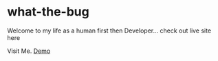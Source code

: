# what-the-bug
Welcome to my life as a human first then Developer...
check out live site here


Visit Me.
<a href="https://what-the-bug.tk">Demo</a>
